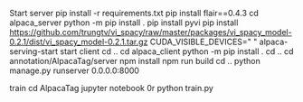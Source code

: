 Start server
	pip install -r requirements.txt
	pip install flair==0.4.3
	cd alpaca_server
	python -m pip install .
	pip install pyvi
	pip install https://github.com/trungtv/vi_spacy/raw/master/packages/vi_spacy_model-0.2.1/dist/vi_spacy_model-0.2.1.tar.gz
	CUDA_VISIBLE_DEVICES=" " alpaca-serving-start
start client
	cd ..
	cd alpaca_client
	python -m pip install .
	cd ..
	cd annotation/AlpacaTag/server
	npm install
	npm run build
	cd ..
	python manage.py runserver 0.0.0.0:8000
	
train
	cd AlpacaTag
	jupyter notebook
0r	python train.py
